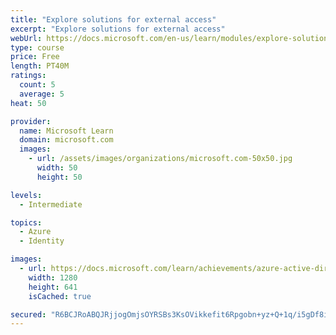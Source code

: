 ```yaml
---
title: "Explore solutions for external access"
excerpt: "Explore solutions for external access"
webUrl: https://docs.microsoft.com/en-us/learn/modules/explore-solutions-for-external-access/
type: course
price: Free
length: PT40M
ratings:
  count: 5
  average: 5
heat: 50

provider:
  name: Microsoft Learn
  domain: microsoft.com
  images:
    - url: /assets/images/organizations/microsoft.com-50x50.jpg
      width: 50
      height: 50

levels:
  - Intermediate

topics:
  - Azure
  - Identity

images:
  - url: https://docs.microsoft.com/learn/achievements/azure-active-directory-external-access-social.png
    width: 1280
    height: 641
    isCached: true

secured: "R6BCJRoABQJRjjogOmjsOYRSBs3KsOVikkefit6Rpgobn+yz+Q+1q/i5gDf8icOwziWaF0elvTvp+y0y7w94QNW9xW5o2D/TTPd2R3gMk1TnsSvMAxg97d2jlh3OYgYBDbgCnacCrz5dX8XW0c5ttyNIwpH5d4L82vKhBGGX8o/lnJMm4DGhzofspicOiWGJVs38JM/Cp8Db5Th4SslSxQ72vizBvB7/T9bJjYQUoU5sQn5dZeok9IT/36645iaXFvBFWQ42OnFf+eBLDLYFHaItOe2gVoUYRTy4uSsehqvc2zKlW9keyGtBSbk4GW8yneGBC/WLnpwDwb+Aib1E0Qe7Oj68UQgxshdXHY7gPCbgcXZNSxeF9wn4c3IYMX5bvaIduKkd8dEt+swHeEbB9pfMeWOgFxrY4G3syuYCCJg=;Okq1+P9aS6Jv0UJpbzyppw=="
---
```


